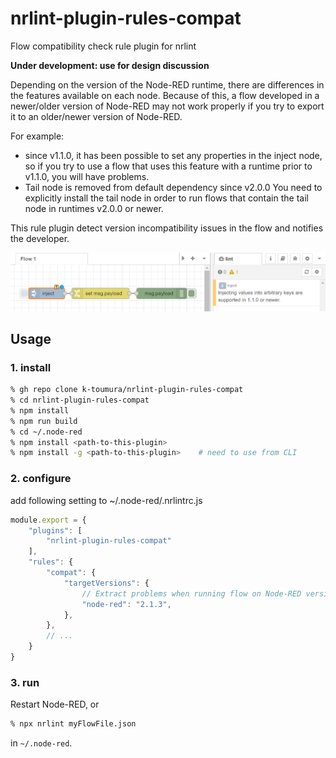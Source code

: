 # nrlint-plugin-rules-compat
Flow compatibility check rule plugin for nrlint

__Under development: use for design discussion__

Depending on the version of the Node-RED runtime, there are differences
in the features available on each node.
Because of this, a flow developed in a newer/older version of 
Node-RED may not work properly if you try to export it to an older/newer
version of Node-RED.

For example:
- since v1.1.0, it has been possible to set any properties in the inject node, 
  so if you try to use a flow that uses this feature with a runtime prior to v1.1.0,
  you will have problems.
- Tail node is removed from default dependency since v2.0.0
  You need to explicitly install the tail node in order to run flows that contain
  the tail node in runtimes v2.0.0 or newer.

This rule plugin detect version incompatibility issues in the flow and notifies the developer.

![example](inject-result.png)

## Usage

### 1. install 
```sh
% gh repo clone k-toumura/nrlint-plugin-rules-compat
% cd nrlint-plugin-rules-compat
% npm install
% npm run build
% cd ~/.node-red
% npm install <path-to-this-plugin>
% npm install -g <path-to-this-plugin>    # need to use from CLI
```

### 2. configure

add following setting to ~/.node-red/.nrlintrc.js
```javascript
module.export = {
    "plugins": [
        "nrlint-plugin-rules-compat"
    ],
    "rules": {
        "compat": {
            "targetVersions": {
                // Extract problems when running flow on Node-RED version specified here
                "node-red": "2.1.3",    
            },
        },
        // ...
    }
}
```

### 3. run

Restart Node-RED, or
```sh
% npx nrlint myFlowFile.json
```
in `~/.node-red`.





